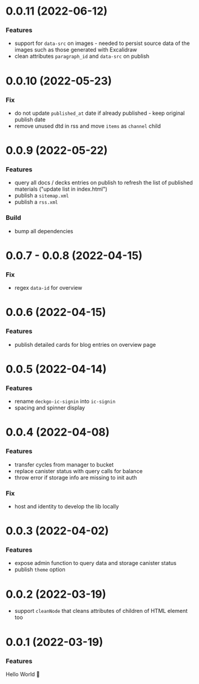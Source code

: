 # 0.0.11 (2022-06-12)

### Features

- support for `data-src` on images - needed to persist source data of the images such as those generated with Excalidraw
- clean attributes `paragraph_id` and `data-src` on publish

# 0.0.10 (2022-05-23)

### Fix

- do not update `published_at` date if already published - keep original publish date
- remove unused dtd in rss and move `items` as `channel` child 

# 0.0.9 (2022-05-22)

### Features

- query all docs / decks entries on publish to refresh the list of published materials ("update list in index.html")
- publish a `sitemap.xml`
- publish a `rss.xml`

### Build

- bump all dependencies

# 0.0.7 - 0.0.8 (2022-04-15)

### Fix

- regex `data-id` for overview

# 0.0.6 (2022-04-15)

### Features

- publish detailed cards for blog entries on overview page

# 0.0.5 (2022-04-14)

### Features

- rename `deckgo-ic-signin` into `ic-signin`
- spacing and spinner display

# 0.0.4 (2022-04-08)

### Features

- transfer cycles from manager to bucket
- replace canister status with query calls for balance
- throw error if storage info are missing to init auth

### Fix

- host and identity to develop the lib locally

# 0.0.3 (2022-04-02)

### Features

- expose admin function to query data and storage canister status
- publish `theme` option

# 0.0.2 (2022-03-19)

- support `cleanNode` that cleans attributes of children of HTML element too

# 0.0.1 (2022-03-19)

### Features

Hello World 👋
